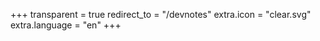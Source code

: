 +++
transparent = true
redirect_to = "/devnotes"
extra.icon = "clear.svg"
extra.language = "en"
+++

